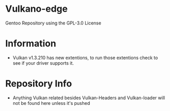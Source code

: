 # Vulkano-edge

Gentoo Repository using the GPL-3.0 License

# Information

- Vulkan v1.3.210 has new extentions, to run those extentions check to see if your driver supports it.

# Repository Info

- Anything Vulkan related besides Vulkan-Headers and Vulkan-loader will not be found here unless it's pushed
